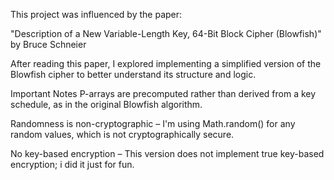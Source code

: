 
This project was influenced by the paper:

"Description of a New Variable-Length Key, 64-Bit Block Cipher (Blowfish)"
by Bruce Schneier

After reading this paper, I explored implementing a simplified version of the Blowfish cipher to better understand its structure and logic.

 Important Notes
 P-arrays are precomputed rather than derived from a key schedule, as in the original Blowfish algorithm.

 Randomness is non-cryptographic – I'm using Math.random() for any random values, which is not cryptographically secure.

 No key-based encryption – This version does not implement true key-based encryption; i did it just for fun.
